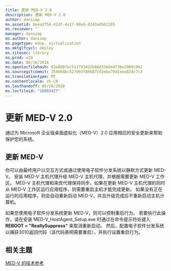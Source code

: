 ```yaml
---
title: 更新 MED-V 2.0
description: 更新 MED-V 2.0
author: dansimp
ms.assetid: beea2f54-42d7-4a17-98e0-d243a8562265
ms.reviewer: ''
manager: dansimp
ms.author: dansimp
ms.pagetype: mdop, virtualization
ms.mktglfcycl: deploy
ms.sitesec: library
ms.prod: w10
ms.date: 06/16/2016
ms.openlocfilehash: 62e8987ec511783422b8dd336dd4f3be2008c9b2
ms.sourcegitcommit: 354664bc527d93f80687cd2eba70d1eea024c7c3
ms.translationtype: MT
ms.contentlocale: zh-CN
ms.lasthandoff: 06/26/2020
ms.locfileid: "10803427"
---
```

# 更新 MED-V 2.0


通过为 Microsoft 企业版桌面虚拟化（MED-V）2.0 应用相应的安全更新来帮助保护您的系统。

## 更新 MED-V


你可以由最终用户以交互方式或通过使用电子软件分发系统以静默方式更新 MED-V。 安装 MED-V 主机代理升级 MED-V 主机代理，并根据需要更新 MED-V 工作区。 MED-V 主机代理和来宾代理保持同步。如果在更新 MED-V 主机代理的同时从 MED-V 工作区运行应用程序，则需要重启主机才能完成更新。 如果没有正在运行的应用程序，则会自动重新启动 MED-V，并且升级完成后不重新启动主机计算机。

如果您使用电子软件分发系统更新 MED-V，则可以控制重启行为。 若要执行此操作，请在安装 MED-V\_HostAgent\_Setup.exe 时通过在命令提示符处键入**REBOOT = "ReallySuppress"** 来取消重新启动。 然后，配置电子软件分发系统以捕获3010返回代码（该代码表明需要重启），并执行设置重启行为。

## 相关主题


[MED-V 的技术参考](technical-reference-for-med-v.md)

 

 





